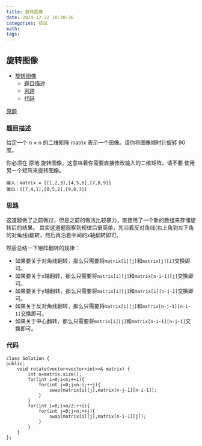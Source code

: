 ```yaml
---
title: 旋转图像
date: 2024-12-22 10:30:36
categories: 机试
math:
tags:
---
```

## 旋转图像

<!-- TOC -->

- [旋转图像](#旋转图像)
    - [题目描述](#题目描述)
    - [思路](#思路)
    - [代码](#代码)

<!-- /TOC -->

[原题](https://leetcode.cn/problems/rotate-image/description)


### 题目描述
给定一个 n × n 的二维矩阵 matrix 表示一个图像。请你将图像顺时针旋转 90 度。

你必须在 原地 旋转图像，这意味着你需要直接修改输入的二维矩阵。请不要 使用另一个矩阵来旋转图像。

```
输入：matrix = [[1,2,3],[4,5,6],[7,8,9]]
输出：[[7,4,1],[8,5,2],[9,6,3]]
```

### 思路
这道题做了之前做过，但是之前的做法比较暴力，直接用了一个新的数组来存储旋转后的结果。
其实这道题观察到规律后很简单，先沿着反对角线(右上角到左下角的对角线)翻转，然后再沿着中间的x轴翻转即可。

然后总结一下矩阵翻转的规律：
- 如果要关于对角线翻转，那么只需要将`matrix[i][j]`和`matrix[j][i]`交换即可。
- 如果要关于x轴翻转，那么只需要将`matrix[i][j]`和`matrix[n-i-1][j]`交换即可。
- 如果要关于y轴翻转，那么只需要将`matrix[i][j]`和`matrix[i][n-j-1]`交换即可。
- 如果关于反对角线翻转，那么只需要将`matrix[i][j]`和`matrix[n-j-1][n-i-1]`交换即可。
- 如果关于中心翻转，那么只需要将`matrix[i][j]`和`matrix[n-i-1][n-j-1]`交换即可。
### 代码
```
class Solution {
public:
    void rotate(vector<vector<int>>& matrix) {
        int n=matrix.size();
        for(int i=0;i<n;++i){
            for(int j=0;j<n-i;++j){
                swap(matrix[i][j],matrix[n-j-1][n-i-1]);
            }
        }
        for(int i=0;i<n/2;++i){
            for(int j=0;j<n;++j){
                swap(matrix[i][j],matrix[n-i-1][j]);
            }
        }
    }
};
```
